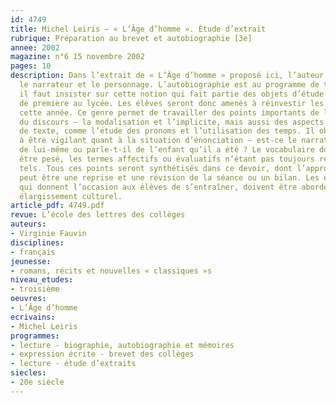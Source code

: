 ```yaml
---
id: 4749
title: Michel Leiris – « L’Âge d’homme ». Étude d’extrait
rubrique: Préparation au brevet et autobiographie [3e]
annee: 2002
magazine: n°6 15 novembre 2002
pages: 10
description: Dans l’extrait de « L’Âge d’homme » proposé ici, l’auteur fait un avec
  le narrateur et le personnage. L’autobiographie est au programme de troisième et
  il faut insister sur cette notion qui fait partie des objets d’étude de la classe
  de première au lycée. Les élèves seront donc amenés à réinvestir les notions vues
  cette année. Ce genre permet de travailler des points importants de la grammaire
  du discours – la modalisation et l’implicite, mais aussi des aspects de la grammaire
  de texte, comme l’étude des pronoms et l’utilisation des temps. Il oblige l’élève
  à être vigilant quant à la situation d’énonciation – est-ce le narrateur qui parle
  de lui-même ou parle-t-il de l’enfant qu’il a été ? Le vocabulaire doit lui aussi
  être pesé, les termes affectifs ou évaluatifs n’étant pas toujours ressentis comme
  tels. Tous ces points seront synthétisés dans ce devoir, dont l’approfondissement
  peut être une reprise et une révision de la séance ou un bilan. Les exercices complémentaires,
  qui donnent l’occasion aux élèves de s’entraîner, doivent être abordés comme un
  élargissement culturel.
article_pdf: 4749.pdf
revue: L’école des lettres des collèges
auteurs:
- Virginie Fauvin
disciplines:
- français
jeunesse:
- romans, récits et nouvelles « classiques »s
niveau_etudes:
- troisième
oeuvres:
- L’Âge d’homme
ecrivains:
- Michel Leiris
programmes:
- lecture - biographie, autobiographie et mémoires
- expression écrite - brevet des collèges
- lecture - étude d’extraits
siecles:
- 20e siècle
---
```

